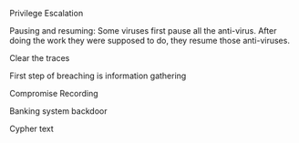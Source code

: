Privilege Escalation

Pausing and resuming: Some viruses first pause all the anti-virus. After doing the work they were supposed to do, they resume those anti-viruses.

Clear the traces

First step of breaching is information gathering

Compromise Recording

Banking system backdoor

Cypher text
